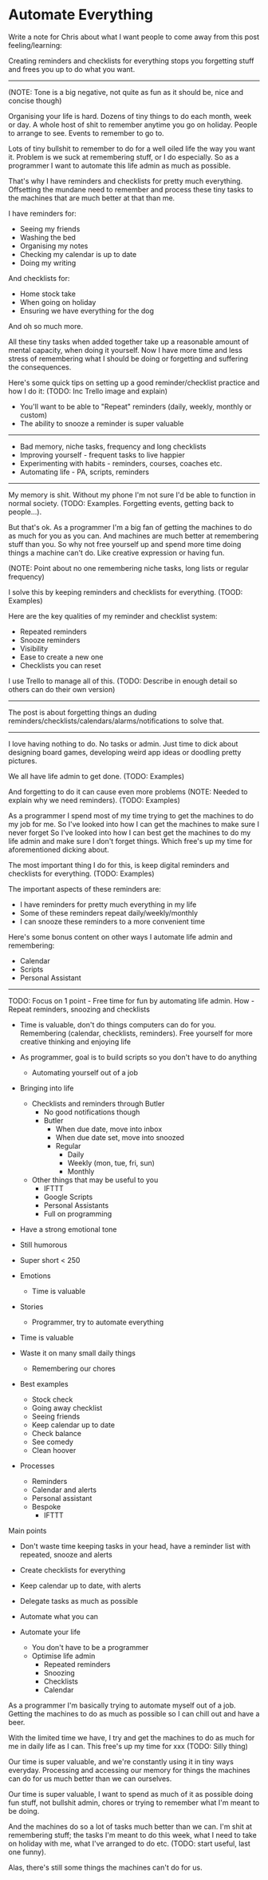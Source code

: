 # Automate Everything

Write a note for Chris about what I want people to come away from this post feeling/learning:

Creating reminders and checklists for everything stops you forgetting stuff and frees you up to do what you want.

---

(NOTE: Tone is a big negative, not quite as fun as it should be, nice and concise though)

Organising your life is hard. Dozens of tiny things to do each month, week or day. A whole host of shit to remember anytime you go on holiday. People to arrange to see. Events to remember to go to.

Lots of tiny bullshit to remember to do for a well oiled life the way you want it. Problem is we suck at remembering stuff, or I do especially. So as a programmer I want to automate this life admin as much as possible.

That's why I have reminders and checklists for pretty much everything. Offsetting the mundane need to remember and process these tiny tasks to the machines that are much better at that than me.

I have reminders for:

- Seeing my friends
- Washing the bed
- Organising my notes
- Checking my calendar is up to date
- Doing my writing

And checklists for:

- Home stock take
- When going on holiday
- Ensuring we have everything for the dog

And oh so much more.

All these tiny tasks when added together take up a reasonable amount of mental capacity, when doing it yourself. Now I have more time and less stress of remembering what I should be doing or forgetting and suffering the consequences.

Here's some quick tips on setting up a good reminder/checklist practice and how I do it: (TODO: Inc Trello image and explain)

- You'll want to be able to "Repeat" reminders (daily, weekly, monthly or custom)
- The ability to snooze a reminder is super valuable

---

- Bad memory, niche tasks, frequency and long checklists
- Improving yourself - frequent tasks to live happier
- Experimenting with habits - reminders, courses, coaches etc.
- Automating life - PA, scripts, reminders

---

My memory is shit. Without my phone I'm not sure I'd be able to function in normal society. (TODO: Examples. Forgetting events, getting back to people...).

But that's ok. As a programmer I'm a big fan of getting the machines to do as much for you as you can. And machines are much better at remembering stuff than you. So why not free yourself up and spend more time doing things a machine can't do. Like creative expression or having fun.

(NOTE: Point about no one remembering niche tasks, long lists or regular frequency)

I solve this by keeping reminders and checklists for everything. (TOOD: Examples)

Here are the key qualities of my reminder and checklist system:

- Repeated reminders
- Snooze reminders
- Visibility
- Ease to create a new one
- Checklists you can reset

I use Trello to manage all of this. (TODO: Describe in enough detail so others can do their own version)

---

The post is about forgetting things an duding reminders/checklists/calendars/alarms/notifications to solve that.

---

I love having nothing to do. No tasks or admin. Just time to dick about designing board games, developing weird app ideas or doodling pretty pictures.

We all have life admin to get done. (TODO: Examples)

And forgetting to do it can cause even more problems (NOTE: Needed to explain why we need reminders). (TODO: Examples)

As a programmer I spend most of my time trying to get the machines to do my job for me. So I've looked into how I can get the machines to make sure I never forget
So I've looked into how I can best get the machines to do my life admin and make sure I don't forget things. Which free's up my time for aforementioned dicking about.

The most important thing I do for this, is keep digital reminders and checklists for everything. (TODO: Examples)

The important aspects of these reminders are:

- I have reminders for pretty much everything in my life
- Some of these reminders repeat daily/weekly/monthly
- I can snooze these reminders to a more convenient time

Here's some bonus content on other ways I automate life admin and remembering:

- Calendar
- Scripts
- Personal Assistant

---

TODO: Focus on 1 point - Free time for fun by automating life admin. How - Repeat reminders, snoozing and checklists

- Time is valuable, don't do things computers can do for you. Remembering (calendar, checklists, reminders). Free yourself for more creative thinking and enjoying life
- As programmer, goal is to build scripts so you don't have to do anything
  - Automating yourself out of a job
- Bringing into life

  - Checklists and reminders through Butler
    - No good notifications though
    - Butler
      - When due date, move into inbox
      - When due date set, move into snoozed
      - Regular
        - Daily
        - Weekly (mon, tue, fri, sun)
        - Monthly
  - Other things that may be useful to you
    - IFTTT
    - Google Scripts
    - Personal Assistants
    - Full on programming

- Have a strong emotional tone
- Still humorous
- Super short < 250

- Emotions
  - Time is valuable
- Stories

  - Programmer, try to automate everything

- Time is valuable
- Waste it on many small daily things

  - Remembering our chores

- Best examples
  - Stock check
  - Going away checklist
  - Seeing friends
  - Keep calendar up to date
  - Check balance
  - See comedy
  - Clean hoover
- Processes
  - Reminders
  - Calendar and alerts
  - Personal assistant
  - Bespoke
    - IFTTT

Main points

- Don't waste time keeping tasks in your head, have a reminder list with repeated, snooze and alerts
- Create checklists for everything
- Keep calendar up to date, with alerts
- Delegate tasks as much as possible
- Automate what you can

- Automate your life
  - You don't have to be a programmer
  - Optimise life admin
    - Repeated reminders
    - Snoozing
    - Checklists
    - Calendar

As a programmer I'm basically trying to automate myself out of a job. Getting the machines to do as much as possible so I can chill out and have a beer.

With the limited time we have, I try and get the machines to do as much for me in daily life as I can. This free's up my time for xxx (TODO: Silly thing)

Our time is super valuable, and we're constantly using it in tiny ways everyday. Processing and accessing our memory for things the machines can do for us much better than we can ourselves.

Our time is super valuable, I want to spend as much of it as possible doing fun stuff, not bullshit admin, chores or trying to remember what I'm meant to be doing.

And the machines do so a lot of tasks much better than we can. I'm shit at remembering stuff; the tasks I'm meant to do this week, what I need to take on holiday with me, what I've arranged to do etc. (TODO: start useful, last one funny).

Alas, there's still some things the machines can't do for us.

